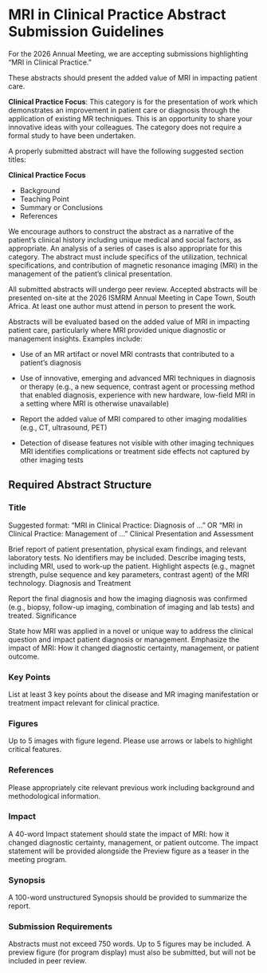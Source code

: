 # MRI in Clinical Practice Abstract Submission Guidelines

For the 2026 Annual Meeting, we are accepting submissions highlighting “MRI in Clinical Practice.”

These abstracts should present the added value of MRI in impacting patient care.

**Clinical Practice Focus**: This category is for the presentation of work which demonstrates an improvement in patient care or diagnosis through the application of existing MR techniques. This is an opportunity to share your innovative ideas with your colleagues. The category does not require a formal study to have been undertaken.

A properly submitted abstract will have the following suggested section titles:

**Clinical Practice Focus**

- Background
- Teaching Point
- Summary or Conclusions
- References

We encourage authors to construct the abstract as a narrative of the patient’s clinical history including unique medical and social factors, as appropriate. An analysis of a series of cases is also appropriate for this category. The abstract must include specifics of the utilization, technical specifications, and contribution of magnetic resonance imaging (MRI)  in the management of the patient’s clinical presentation.

All submitted abstracts will undergo peer review. Accepted abstracts will be presented on-site at the 2026 ISMRM Annual Meeting in Cape Town, South Africa. At least one author must attend in person to present the work.

Abstracts will be evaluated based on the added value of MRI in impacting patient care, particularly where MRI provided unique diagnostic or management insights. Examples include:

- Use of an MR artifact or novel MRI contrasts that contributed to a patient’s diagnosis 

- Use of innovative, emerging and advanced MRI techniques in diagnosis or therapy (e.g., a new sequence, contrast agent or processing method that enabled diagnosis, experience with new hardware, low-field MRI in a setting where MRI is otherwise unavailable)
- Report the added value of MRI compared to other imaging modalities (e.g., CT, ultrasound, PET)
- Detection of disease features not visible with other imaging techniques
MRI identifies complications or treatment side effects not captured by other imaging tests

## Required Abstract Structure

### Title

Suggested format: “MRI in Clinical Practice: Diagnosis of …” OR “MRI in Clinical Practice: Management of …”
Clinical Presentation and Assessment

Brief report of patient presentation, physical exam findings, and relevant laboratory tests. No identifiers may be included.
Describe imaging tests, including MRI, used to work-up the patient. Highlight aspects (e.g., magnet strength, pulse sequence and key parameters, contrast agent) of the MRI technology.
Diagnosis and Treatment

Report the final diagnosis and how the imaging diagnosis was confirmed (e.g., biopsy, follow-up imaging, combination of imaging and lab tests) and treated.
Significance

State how MRI was applied in a novel or unique way to address the clinical question and impact patient diagnosis or management. Emphasize the impact of MRI: How it changed diagnostic certainty, management, or patient outcome.  

### Key Points

List at least 3 key points about the disease and MR imaging manifestation or treatment impact relevant for clinical practice.

### Figures

Up to 5 images with figure legend. Please use arrows or labels to highlight critical features.

### References

Please appropriately cite relevant previous work including background and methodological information.

### Impact

A 40-word Impact statement should state the impact of MRI: how it changed diagnostic certainty, management, or patient outcome. The impact statement will be provided alongside the Preview figure as a teaser in the meeting program.

### Synopsis

A 100-word unstructured Synopsis should be provided to summarize the report.

### Submission Requirements

Abstracts must not exceed 750 words.
Up to 5 figures may be included.
A preview figure (for program display) must also be submitted, but will not be included in peer review.